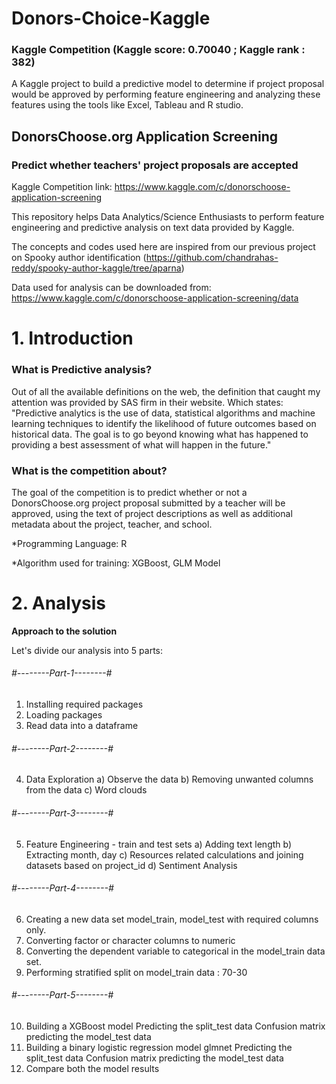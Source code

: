# Donors-Choice-Kaggle
### Kaggle Competition (Kaggle score: 0.70040 ; Kaggle rank : 382)
A Kaggle project to build a predictive model to determine if project proposal would be approved by performing feature engineering and analyzing these features using the tools like Excel, Tableau and R studio.

## DonorsChoose.org Application Screening 
### Predict whether teachers' project proposals are accepted

Kaggle Competition link: https://www.kaggle.com/c/donorschoose-application-screening

This repository helps Data Analytics/Science Enthusiasts to perform feature engineering and predictive analysis on text data provided by Kaggle. 

The concepts and codes used here are inspired from our previous project on Spooky author identification (https://github.com/chandrahas-reddy/spooky-author-kaggle/tree/aparna) 

Data used for analysis can be downloaded from: https://www.kaggle.com/c/donorschoose-application-screening/data

# 1. Introduction
### What is Predictive analysis?
Out of all the available definitions on the web, the definition that caught my attention was provided by SAS firm in their website. Which states: "Predictive analytics is the use of data, statistical algorithms and machine learning techniques to identify the likelihood of future outcomes based on historical data. The goal is to go beyond knowing what has happened to providing a best assessment of what will happen in the future."

### What is the competition about?
The goal of the competition is to predict whether or not a DonorsChoose.org project proposal submitted by a teacher will be approved, using the text of project descriptions as well as additional metadata about the project, teacher, and school.

*Programming Language: R 

*Algorithm used for training: XGBoost, GLM Model

# 2. Analysis

**Approach to the solution**

Let's divide our analysis into 5 parts:

###### #--------Part-1--------#
 1. Installing required packages
 2. Loading packages
 3. Read data into a dataframe
 
 
###### #--------Part-2--------#
4. Data Exploration 
    a) Observe the data
    b) Removing unwanted columns from the data
    c) Word clouds


###### #--------Part-3--------#
5. Feature Engineering - train and test sets
    a) Adding text length
    b) Extracting month, day
    c) Resources related calculations and joining datasets based on project_id
    d) Sentiment Analysis

###### #--------Part-4--------#
6. Creating a new data set model_train, model_test with required columns only.
7. Converting factor or character columns to numeric
8. Converting the dependent variable to categorical in the model_train data set.
9. Performing stratified split on model_train data : 70-30

###### #--------Part-5--------#
10. Building a XGBoost model 
     Predicting the split_test data 
     Confusion matrix 
     predicting the model_test data
11. Building a binary logistic regression model glmnet 
     Predicting the split_test data 
     Confusion matrix 
     predicting the model_test data
12. Compare both the model results

